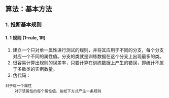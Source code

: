 ## 算法：基本方法
### 1. 推断基本规则
#### 1. 1 规则 (1-rule, 1R)
 1. 建立一个只对单一属性进行测试的规则，并将其应用于不同的分支，每个分支对应一个不同的属性值。分支的类就是训练数据在这个分支上出现最多的类。
 2. 很容易计算出规则的误差率，只要计算在训练数据上产生的错误，即统计不属于多数类的实例数量。
 3. 伪代码：
```
对于每一个属性
    对于该属性的每个属性值，按如下方式产生一条规则

```
